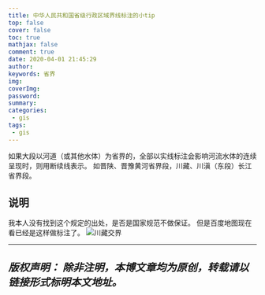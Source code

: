 ```yaml
---
title: 中华人民共和国省级行政区域界线标注的小tip
top: false
cover: false
toc: true
mathjax: false
comment: true
date: 2020-04-01 21:45:29
author:
keywords: 省界
img:
coverImg:
password:
summary:
categories:
 - gis
tags:
 - gis
---
```

如果大段以河道（或其他水体）为省界的，全部以实线标注会影响河流水体的连续呈现时，则用断续线表示。
如晋陕、晋豫黄河省界段，川藏、川滇（东段）长江省界段。

## 说明
我本人没有找到这个规定的出处，是否是国家规范不做保证。
但是百度地图现在看已经是这样做标注了。
![川藏交界](https://gitee.com/Jackie_Tang/Jackie_Tang/raw/master/my_images/provincialBoundary.jpg)

---
*版权声明：*
*除非注明，本博文章均为原创，转载请以链接形式标明本文地址。*
---